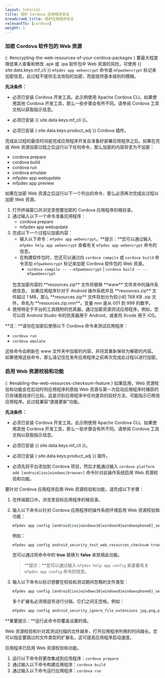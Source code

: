 ```yaml
---
layout: tutorial
title: 保护 Cordova 应用程序安全
breadcrumb_title: 保护应用程序安全
relevantTo: [cordova]
weight: 1
---
```

<!-- NLS_CHARSET=UTF-8 -->
### 加密 Cordova 软件包的 Web 资源
{: #encrypting-the-web-resources-of-your-cordova-packages }
要最大程度降低某人查看和修改 .apk 或 .ipa 软件包中 Web 资源的风险，可使用 {{ site.data.keys.mf_cli }} `mfpdev app webencrypt` 命令或 `mfpwebencrypt` 标记来加密信息。此过程不提供无法攻陷的加密，而是提供基本级别的模糊。

**先决条件：**

* 必须已安装 Cordova 开发工具。此示例使用 Apache Cordova CLI。如果使用其他 Cordova 开发工具，那么一些步骤会有所不同。请参阅 Cordova 工具文档以获取指示信息。
* 必须已安装 {{ site.data.keys.mf_cli }}。

* 必须已安装 { site.data.keys.product_adj }} Cordova 插件。

完成此过程的最佳时间是完成应用程序开发且准备好部署应用程序之后。如果在完成 Web 资源加密过程之后运行以下任何命令，那么加密的内容将变为不加密：

* cordova prepare
* cordova build
* cordova run
* cordova emulate
* mfpdev app webupdate
* mfpdev app preview

如果在加密 Web 资源之后运行以下一个列出的命令，那么必须再次完成此过程以加密 Web 资源。

1. 打开终端窗口并浏览至想要加密的 Cordova 应用程序的根目录。
2. 通过输入以下一个命令准备应用程序：
    - cordova prepare
    - mfpdev app webupdate
3. 完成以下一个过程以加密内容：
    - 输入以下命令：`mfpdev app webencrypt`。**提示：**您可以通过输入 `mfpdev help app webencrypt` 查看有关 `mfpdev app webencrypt` 命令的信息。
    - 在构建软件包时，您还可以通过向 `cordova compile` 或 `cordova build` 命令添加 `mfpwebencrypt` 标记来加密 Cordova 软件包的 Web 资源。
        - `cordova compile -- --mfpwebencrypt` | `cordova build -- --mfpwebencrypt`
    <br/>
    包含加密内容的 **resources.zip** 文件将替换 **www** 文件夹中的操作系统信息。  
    如果应用程序针对于 Android 操作系统并且 **resources.zip** 文件超过 1 MB，那么 **resources.zip** 文件将划分为较小的 768 KB .zip 文件，命名为 **resources.zip.nnn**。变量 nnn 是从 001 到 999 的数字。
4. 使用特定于平台的工具随附的仿真器，通过加密资源测试应用程序。例如，您可以将 Android Studio 中的仿真器用于 Android，或者将 Xcode 用于 iOS。

**注：**请勿在加密后使用以下 Cordova 命令来测试应用程序：

* `cordova run`
* `cordova emulate`

这些命令会刷新在 www 文件夹中加密的内容，并将其重新保存为解密的内容。如果使用这些命令，那么请记住在发布应用程序之前再次完成此过程以进行加密。

### 启用 Web 资源校验和功能
{: #enabling-the-web-resources-checksum-feature }
如果启用，Web 资源校验和功能会在启动时将应用程序的原始 Web 资源与第一次启动应用程序时捕获的已存储基线进行比较。这是识别应用程序中任何差异的较好方法，可能指示已修改应用程序。此过程兼容“直接更新”功能。

**先决条件：**

* 必须已安装 Cordova 开发工具。此示例使用 Apache Cordova CLI。如果使用其他 Cordova 开发工具，那么一些步骤会有所不同。请参阅 Cordova 工具文档以获取指示信息。
* 必须已安装 {{ site.data.keys.mf_cli }}。
 
* 必须已安装 { site.data.keys.product_adj }} 插件。
* 必须先将平台添加到 Cordova 项目，然后才能通过输入 `cordova platform add [android|ios|windows|browser]` 命令针对此操作系统启用 Web 资源校验和功能。

要针对 Cordova 应用程序启用 Web 资源校验和功能，请完成以下步骤：

1. 在终端窗口中，浏览至目标应用程序的根目录。
2. 输入以下命令以针对 Cordova 应用程序的操作系统环境启用 Web 资源校验和功能：

   ```bash
   mfpdev app config [android|ios|windows10|windows8|windowsphone8]_security_test_web_resources_checksum true
   ```

   例如：  
    
   ```bash
   mfpdev app config android_security_test_web_resources_checksum true
   ```

   您可以通过将命令中的 **true** 替换为 **false** 来禁用此功能。
   
   > **提示：**您可以通过输入 `mfpdev help app config` 来查看有关 `mfpdev app config` 命令的信息。
    
3. 输入以下命令以标识想要在校验和测试期间忽略的文件类型：

   ```bash
   mfpdev app config [android|ios|windows10|windows8|windowsphone8]_security_ignore_file_extensions [ file_extension1,file_extension2 ]
   ```
    
   多个扩展名必须用逗号进行分隔，它们之间无空格。例如：
    
   ```bash
   mfpdev app config android_security_ignore_file_extensions jpg,png,pdf
   ```
    
**重要提示：**运行此命令将覆盖设置的值。

Web 资源校验和针对其测试扫描的文件越多，打开应用程序所用的时间越长。您可以指定要跳过的文件类型的扩展名，这可提高应用程序启动速度。

应用程序已启用 Web 资源校验和功能。

1. 运行以下命令将更改集成到应用程序：`cordova prepare`
2. 通过输入以下命令构建应用程序：`cordova build`
3. 通过输入以下命令运行应用程序：`cordova run`
